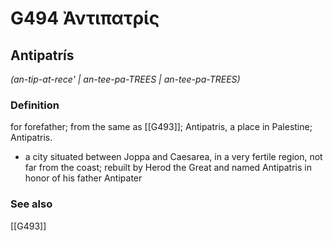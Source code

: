 # G494 Ἀντιπατρίς

## Antipatrís

_(an-tip-at-rece' | an-tee-pa-TREES | an-tee-pa-TREES)_

### Definition

for forefather; from the same as [[G493]]; Antipatris, a place in Palestine; Antipatris.

- a city situated between Joppa and Caesarea, in a very fertile region, not far from the coast; rebuilt by Herod the Great and named Antipatris in honor of his father Antipater

### See also

[[G493]]

